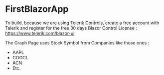 # FirstBlazorApp

To build, because we are using Telerik Controls, create a free account with Telerik and register for the free 30 days Blazor Control License : <a>https://www.telerik.com/blazor-ui</a>

The Graph Page uses Stock Symbol from Companies like those ones :
<ul>
<li>AAPL</li>
<li>GOOGL</li>
<li>ACN</li>
<li>Etc.</li?
</ul>
